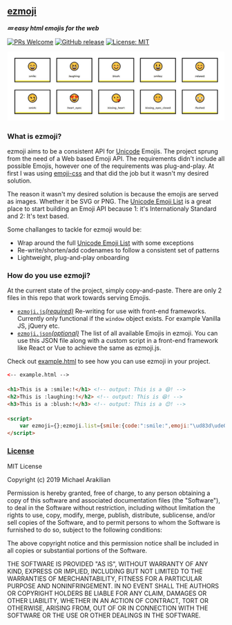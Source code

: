 ## [ezmoji](https://github.com/arakilian0/ezmoji)
***💤 easy html emojis for the web***

[![PRs Welcome](https://img.shields.io/badge/PRs-welcome-brightgreen.svg?style=flat)](https://github.com/arakilian0/ezmoji) [![GitHub release](https://img.shields.io/github/release/arakilian0/ezmoji.svg)](https://github.com/arakilian0/ezmoji/releases/) [![License: MIT](https://img.shields.io/badge/License-MIT-yellow.svg)](https://github.com/arakilian0/ezmoji/blob/master/LICENSE) 

<span id="markdown-img">[![Alt text](https://raw.githubusercontent.com/arakilian0/ezmoji/master/screenshot.jpg)](https://github.com/arakilian0/ezmoji)</span>

### What is ezmoji?
ezmoji aims to be a consistent API for [Unicode](https://en.wikipedia.org/wiki/Unicode) Emojis. The project sprung from the need of a Web based Emoji API. The requirements didn't include all possible Emojis, however one of the requirements was plug-and-play. At first I was using [emoji-css](https://github.com/afeld/emoji-css/) and that did the job but it wasn't my desired solution.

The reason it wasn't my desired solution is because the emojis are served as images. Whether it be SVG or PNG. The [Unicode Emoji List](https://unicode.org/emoji/charts/full-emoji-list.html) is a great place to start building an Emoji API because 1: it's Internationaly Standard and 2: It's text based.

Some challanges to tackle for ezmoji would be:
- Wrap around the full [Unicode Emoji List](https://unicode.org/emoji/charts/full-emoji-list.html) with some exceptions
- Re-write/shorten/add codenames to follow a consistent set of patterns
- Lightweight, plug-and-play onboarding

### How do you use ezmoji?
At the current state of the project, simply copy-and-paste. There are only 2 files in this repo that work
towards serving Emojis.
- [`ezmoji.js`*(required)*](https://github.com/arakilian0/ezmoji/blob/master/ezmoji.js)
Re-writing for use with front-end frameworks. Currently only functional if the `window` object exists. For example Vanilla JS, jQuery etc.
- [`ezmoji.json`*(optional)*](https://github.com/arakilian0/ezmoji/blob/master/ezmoji.json)
The list of all available Emojis in ezmoji. You can use this JSON file along with a custom script in a front-end framework like React or Vue to achieve the same as ezmoji.js.

Check out [example.html](https://github.com/arakilian0/ezmoji/blob/master/example.html) to see how you can use ezmoji in your project.
```html
<-- example.html -->

<h1>This is a :smile:!</h1> <!-- output: This is a 😄! -->
<h2>This is :laughing:!</h2> <!-- output: This is 😆! -->
<h3>This is a :blush:!</h3> <!-- output: This is a 😊! -->

<script>
    var ezmoji={};ezmoji.list={smile:{code:":smile:",emoji:"\ud83d\ude04"},laughing:{code:":laughing:",emoji:"\ud83d\ude06"},blush:{code:":blush:",emoji:"\ud83d\ude0a"},smiley:{code:":smiley:",emoji:"\ud83d\ude03"},relaxed:{code:":relaxed:",emoji:"\ud83d\ude0a"},smirk:{code:":smirk:",emoji:"\ud83d\ude0f"},heart_eyes:{code:":heart_eyes:",emoji:"\ud83d\ude0d"},kissing_heart:{code:":kissing_heart:",emoji:"\ud83d\ude18"},kissing_eyes_closed:{code:":kissing_eyes_closed:",emoji:"\ud83d\ude1a"},flushed:{code:":flushed:",emoji:"\ud83d\ude33"},relieved:{code:":relieved:",emoji:"\ud83d\ude0c"},satisfied:{code:":satisfied:",emoji:"\ud83d\ude06"},grin:{code:":grin:",emoji:"\ud83d\ude01"},wink:{code:":wink:",emoji:"\ud83d\ude09"},stuck_out_tongue_winking_eye:{code:":stuck_out_tongue_winking_eye:",emoji:"\ud83d\ude1c"},stuck_out_tongue_closed_eye:{code:":stuck_out_tongue_closed_eye:",emoji:"\ud83d\ude1d"},grinning:{code:":grinning:",emoji:"\ud83d\ude00"},kissing:{code:":kissing:",emoji:"\ud83d\ude17"},kissing_smiling_eyes:{code:":kissing_smiling_eyes:",emoji:"\ud83d\ude19"},stuck_out_tongue:{code:":stuck_out_tongue:",emoji:"\ud83d\ude1b"},sleeping:{code:":sleeping:",emoji:"\ud83d\ude34"},worried:{code:":worried:",emoji:"\ud83d\ude1f"},frowning:{code:":frowning:",emoji:"\ud83d\ude26"},anguished:{code:":anguished:",emoji:"\ud83d\ude27"},open_mouth:{code:":open_mouth:",emoji:"\ud83d\ude2e"},grimacing:{code:":grimacing:",emoji:"\ud83d\ude2c"},confused:{code:":confused:",emoji:"\ud83d\ude15"},hushed:{code:":hushed:",emoji:"\ud83d\ude2f"},expressionless:{code:":expressionless:",emoji:"\ud83d\ude11"},unamused:{code:":unamused:",emoji:"\ud83d\ude12"},sweat_smile:{code:":sweat_smile:",emoji:"\ud83d\ude05"},sweat:{code:":sweat:",emoji:"\ud83d\ude13"},disappionted_relieved:{code:":disappionted_relieved:",emoji:"\ud83d\ude25"},weary:{code:":weary:",emoji:"\ud83d\ude29"},pensive:{code:":pensive:",emoji:"\ud83d\ude14"},disappionted:{code:":disappionted:",emoji:"\ud83d\ude1e"},confounded:{code:":confounded:",emoji:"\ud83d\ude16"},fearful:{code:":fearful:",emoji:"\ud83d\ude28"},cold_sweat:{code:":cold_sweat:",emoji:"\ud83d\ude30"},persevere:{code:":persevere:",emoji:"\ud83d\ude23"},cry:{code:":cry:",emoji:"\ud83d\ude22"},sob:{code:":sob:",emoji:"\ud83d\ude2d"},joy:{code:":joy:",emoji:"\ud83d\ude02"},astonished:{code:":astonished:",emoji:"\ud83d\ude32"},scream:{code:":scream:",emoji:"\ud83d\ude31"},tired_face:{code:":tired_face:",emoji:"\ud83d\ude2b"},angry:{code:":angry:",emoji:"\ud83d\ude20"},rage:{code:":rage:",emoji:"\ud83d\ude21"},triumph:{code:":triumph:",emoji:"\ud83d\ude24"},sleepy:{code:":sleepy:",emoji:"\ud83d\ude2a"},yum:{code:":yum:",emoji:"\ud83d\ude0b"},mask:{code:":mask:",emoji:"\ud83d\ude37"},sunglasses:{code:":sunglasses:",emoji:"\ud83d\ude0e"},dizzy_face:{code:":dizzy_face:",emoji:"\ud83d\ude35"},imp:{code:":imp:",emoji:"\ud83d\udc7f"},smiling_imp:{code:":smiling_imp:",emoji:"\ud83d\ude08"},neutral_face:{code:":neutral_face:",emoji:"\ud83d\ude10"},no_mouth:{code:":no_mouth:",emoji:"\ud83d\ude36"},innocent:{code:":innocent:",emoji:"\ud83d\ude07"},alien:{code:":alien:",emoji:"\ud83d\udc7d"},yellow_heart:{code:":yellow_heart:",emoji:"\ud83d\udc9b"},blue_heart:{code:":blue_heart:",emoji:"\ud83d\udc99"},purple_heart:{code:":purple_heart:",emoji:"\ud83d\udc9c"},heart:{code:":heart:",emoji:"\u2764\ufe0f"},green_heart:{code:":green_heart:",emoji:"\ud83d\udc9a"},broken_heart:{code:":broken_heart:",emoji:"\ud83d\udc94"},heartbeat:{code:":heartbeat:",emoji:"\ud83d\udc93"},heartpulse:{code:":heartpulse:",emoji:"\ud83d\udc97"},two_hearts:{code:":two_hearts:",emoji:"\ud83d\udc95"},revolving_hearts:{code:":revolving_hearts:",emoji:"\ud83d\udc9e"},cupid:{code:":cupid:",emoji:"\ud83d\udc98"},sparkling_heart:{code:":sparkling_heart:",emoji:"\ud83d\udc96"},sparkles:{code:":sparkles:",emoji:"\u2728"},star:{code:":star:",emoji:"\u2b50\ufe0f"},star2:{code:":star2:",emoji:"\ud83c\udf1f"},dizzy:{code:":dizzy:",emoji:"\ud83d\udcab"},boom:{code:":boom:",emoji:"\ud83d\udca5"},collision:{code:":collision:",emoji:"\ud83d\udca5"},anger:{code:":anger:",emoji:"\ud83d\udca2"},exclamation:{code:":exclamation:",emoji:"\u2757\ufe0f"},question:{code:":question:",emoji:"\u2753"},grey_exclamation:{code:":grey_exclamation:",emoji:"\u2755"},grey_question:{code:":grey_question:",emoji:"\u2754"},zzz:{code:":zzz:",emoji:"\ud83d\udca4"},dash:{code:":dash:",emoji:"\ud83d\udca8"},sweat_drops:{code:":sweat_drops:",emoji:"\ud83d\udca6"},notes:{code:":notes:",emoji:"\ud83c\udfb6"},musical_note:{code:":musical_note:",emoji:"\ud83c\udfb5"},fire:{code:":fire:",emoji:"\ud83d\udd25"},hankey:{code:":hankey:",emoji:"\ud83d\udca9"},poop:{code:":poop:",emoji:"\ud83d\udca9"},shit:{code:":shit:",emoji:"\ud83d\udca9"},plusone:{code:":+1:",emoji:"\ud83d\udc4d"},thumbsup:{code:":thumbsup:",emoji:"\ud83d\udc4d"},minusone:{code:":-1:",emoji:"\ud83d\udc4e"},thumbsdown:{code:":thumbsdown:",emoji:"\ud83d\udc4e"},ok_hand:{code:":ok_hand:",emoji:"\ud83d\udc4c"},punch:{code:":punch:",emoji:"\ud83d\udc4a"},facepunch:{code:":facepunch:",emoji:"\ud83d\udc4a"},fist:{code:":fist:",emoji:"\u270a"},v:{code:":v:",emoji:"\u270c\ufe0f"},wave:{code:":wave:",emoji:"\ud83d\udc4b"},hand:{code:":hand:",emoji:"\u270b"},raised_hand:{code:":raised_hand:",emoji:"\u270b"},open_hands:{code:":open_hands:",emoji:"\ud83d\udc50"},point_up:{code:":point_up:",emoji:"\u261d\ufe0f"},point_down:{code:":point_down:",emoji:"\ud83d\udc47"},point_left:{code:":point_left:",emoji:"\ud83d\udc48"},point_right:{code:":point_right:",emoji:"\ud83d\udc49"},raised_hands:{code:":raised_hands:",emoji:"\ud83d\ude4c"},pray:{code:":pray:",emoji:"\ud83d\ude4f"},point_up_2:{code:":point_up_2:",emoji:"\ud83d\udc46"},clap:{code:":clap:",emoji:"\ud83d\udc4f"},muscle:{code:":muscle:",emoji:"\ud83d\udcaa"},metal:{code:":metal:",emoji:"\ud83e\udd18"},fu:{code:":fu:",emoji:"\ud83d\udd95"},walking:{code:":walking:",emoji:"\ud83d\udeb6"},runner:{code:":runner:",emoji:"\ud83c\udfc3"},running:{code:":running:",emoji:"\ud83c\udfc3"},couple:{code:":couple:",emoji:"\ud83d\udc6b"},family:{code:":family:",emoji:"\ud83d\udc6a"},two_men_holding_hands:{code:":two_men_holding_hands:",emoji:"\ud83d\udc6c"},two_women_holding_hands:{code:":two_women_holding_hands:",emoji:"\ud83d\udc6d"},dancer:{code:":dancer:",emoji:"\ud83d\udc83"},dancers:{code:":dancers:",emoji:"\ud83d\udc6f"},ok_woman:{code:":ok_woman:",emoji:"\ud83d\ude46"},no_good:{code:":no_good:",emoji:"\ud83d\ude45"},information_desk_person:{code:":information_desk_person:",emoji:"\ud83d\udc81"},raising_hand:{code:":raising_hand:",emoji:"\ud83d\ude4b"},bride_with_veil:{code:":bride_with_veil:",emoji:"\ud83d\udc70"},person_with_pouting_face:{code:":person_with_pouting_face:",emoji:"\ud83d\ude4e"},person_frowning:{code:":person_frowning:",emoji:"\ud83d\ude4d"},bow:{code:":bow:",emoji:"\ud83d\ude47"},couplekiss:{code:":couplekiss:",emoji:"\ud83d\udc8f"},couple_with_heart:{code:":couple_with_heart:",emoji:"\ud83d\udc91"},massage:{code:":massage:",emoji:"\ud83d\udc86"},haircut:{code:":haircut:",emoji:"\ud83d\udc87"},nail_care:{code:":nail_care:",emoji:"\ud83d\udc85"},boy:{code:":boy:",emoji:"\ud83d\udc66"},girl:{code:":girl:",emoji:"\ud83d\udc67"},woman:{code:":woman:",emoji:"\ud83d\udc69"},man:{code:":man:",emoji:"\ud83d\udc68"},baby:{code:":baby:",emoji:"\ud83d\udc76"},older_woman:{code:":older_woman:",emoji:"\ud83d\udc75"},older_man:{code:":older_man:",emoji:"\ud83d\udc74"},person_with_blond_hair:{code:":person_with_blond_hair:",emoji:"\ud83d\udc71"},man_with_gua_pi_mao:{code:":man_with_gua_pi_mao:",emoji:"\ud83d\udc72"},man_with_turban:{code:":man_with_turban:",emoji:"\ud83d\udc73"},construction_worker:{code:":construction_worker:",emoji:"\ud83d\udc77"},cop:{code:":cop:",emoji:"\ud83d\udc6e"},angel:{code:":angel:",emoji:"\ud83d\udc7c"},princess:{code:":princess:",emoji:"\ud83d\udc78"},smiley_cat:{code:":smiley_cat:",emoji:"\ud83d\ude3a"},smile_cat:{code:":smile_cat:",emoji:"\ud83d\ude38"},heart_eyes_cat:{code:":heart_eyes_cat:",emoji:"\ud83d\ude3b"},kissing_cat:{code:":kissing_cat:",emoji:"\ud83d\ude3d"},smirk_cat:{code:":smirk_cat:",emoji:"\ud83d\ude3c"},scream_cat:{code:":scream_cat:",emoji:"\ud83d\ude40"},crying_cat_face:{code:":crying_cat_face:",emoji:"\ud83d\ude3f"},joy_cat:{code:":joy_cat:",emoji:"\ud83d\ude39"},pouting_cat:{code:":pouting_cat:",emoji:"\ud83d\ude3e"},japanese_ogre:{code:":japanese_ogre:",emoji:"\ud83d\udc79"},japanese_goblin:{code:":japanese_goblin:",emoji:"\ud83d\udc7a"},see_no_evil:{code:":see_no_evil:",emoji:"\ud83d\ude48"},hear_no_evil:{code:":hear_no_evil:",emoji:"\ud83d\ude49"},speak_no_evil:{code:":speak_no_evil:",emoji:"\ud83d\ude4a"},guardsman:{code:":guardsman:",emoji:"\ud83d\udc82"},skull:{code:":skull:",emoji:"\ud83d\udc80"},feet:{code:":feet:",emoji:"\ud83d\udc3e"},lips:{code:":lips:",emoji:"\ud83d\udc44"},kiss:{code:":kiss:",emoji:"\ud83d\udc8b"},droplet:{code:":droplet:",emoji:"\ud83d\udca7"},ear:{code:":ear:",emoji:"\ud83d\udc42"},eyes:{code:":eyes:",emoji:"\ud83d\udc40"},nose:{code:":nose:",emoji:"\ud83d\udc43"},tongue:{code:":tongue:",emoji:"\ud83d\udc45"},love_letter:{code:":love_letter:",emoji:"\ud83d\udc8c"},bust_in_silhouette:{code:":bust_in_silhouette:",emoji:"\ud83d\udc64"},busts_in_silhouette:{code:":busts_in_silhouette:",emoji:"\ud83d\udc65"},speech_balloon:{code:":speech_balloon:",emoji:"\ud83d\udcac"},thought_balloon:{code:":thought_balloon:",emoji:"\ud83d\udcad"},sunny:{code:":sunny:",emoji:"\u2600\ufe0f"},umbrella:{code:":umbrella:",emoji:"\u2614\ufe0f"},cloud:{code:":cloud:",emoji:"\u2601\ufe0f"},snowflake:{code:":snowflake:",emoji:"\u2744\ufe0f"},snowman:{code:":snowman:",emoji:"\u26c4\ufe0f"},zap:{code:":zap:",emoji:"\u26a1\ufe0f"},cyclone:{code:":cyclone:",emoji:"\ud83c\udf00"},foggy:{code:":foggy:",emoji:"\ud83c\udf01"},ocean:{code:":ocean:",emoji:"\ud83c\udf0a"},cat:{code:":cat:",emoji:"\ud83d\udc31"},dog:{code:":dog:",emoji:"\ud83d\udc36"},mouse:{code:":mouse:",emoji:"\ud83d\udc2d"},hamster:{code:":hamster:",emoji:"\ud83d\udc39"},rabbit:{code:":rabbit:",emoji:"\ud83d\udc30"},wolf:{code:":wolf:",emoji:"\ud83d\udc3a"},frog:{code:":frog:",emoji:"\ud83d\udc38"},tiger:{code:":tiger:",emoji:"\ud83d\udc2f"},koala:{code:":koala:",emoji:"\ud83d\udc28"},bear:{code:":bear:",emoji:"\ud83d\udc3b"},pig:{code:":pig:",emoji:"\ud83d\udc37"},pig_nose:{code:":pig_nose:",emoji:"\ud83d\udc3d"},cow:{code:":cow:",emoji:"\ud83d\udc2e"},boar:{code:":boar:",emoji:"\ud83d\udc17"},monkey_face:{code:":monkey_face:",emoji:"\ud83d\udc35"},monkey:{code:":monkey:",emoji:"\ud83d\udc12"},horse:{code:":horse:",emoji:"\ud83d\udc34"},racehorse:{code:":racehorse:",emoji:"\ud83d\udc0e"},camel:{code:":camel:",emoji:"\ud83d\udc2b"},sheep:{code:":sheep:",emoji:"\ud83d\udc11"},elephant:{code:":elephant:",emoji:"\ud83d\udc18"},panda_face:{code:":panda_face:",emoji:"\ud83d\udc3c"},snake:{code:":snake:",emoji:"\ud83d\udc0d"},bird:{code:":bird:",emoji:"\ud83d\udc26"},baby_chick:{code:":baby_chick:",emoji:"\ud83d\udc24"},hatched_chick:{code:":hatched_chick:",emoji:"\ud83d\udc25"},hatching_chick:{code:":hatching_chick:",emoji:"\ud83d\udc23"},chicken:{code:":chicken:",emoji:"\ud83d\udc14"},penguin:{code:":penguin:",emoji:"\ud83d\udc27"},turtle:{code:":turtle:",emoji:"\ud83d\udc22"},bug:{code:":bug:",emoji:"\ud83d\udc1b"},honeybee:{code:":honeybee:",emoji:"\ud83d\udc1d"},ant:{code:":ant:",emoji:"\ud83d\udc1c"},beetle:{code:":beetle:",emoji:"\ud83d\udc1e"},snail:{code:":snail:",emoji:"\ud83d\udc0c"},octopus:{code:":octopus:",emoji:"\ud83d\udc19"},tropical_fish:{code:":tropical_fish:",emoji:"\ud83d\udc20"},fish:{code:":fish:",emoji:"\ud83d\udc1f"},whale:{code:":whale:",emoji:"\ud83d\udc33"},whale2:{code:":whale2:",emoji:"\ud83d\udc0b"},dolphin:{code:":dolphin:",emoji:"\ud83d\udc2c"},cow2:{code:":cow2:",emoji:"\ud83d\udc04"},ram:{code:":ram:",emoji:"\ud83d\udc0f"},rat:{code:":rat:",emoji:"\ud83d\udc00"},water_buffalo:{code:":water_buffalo:",emoji:"\ud83d\udc03"},tiger2:{code:":tiger2:",emoji:"\ud83d\udc05"},rabbit2:{code:":rabbit2:",emoji:"\ud83d\udc07"},dragon:{code:":dragon:",emoji:"\ud83d\udc09"},goat:{code:":goat:",emoji:"\ud83d\udc10"},rooster:{code:":rooster:",emoji:"\ud83d\udc13"},dog2:{code:":dog2:",emoji:"\ud83d\udc15"},pig2:{code:":pig2:",emoji:"\ud83d\udc16"},mouse2:{code:":mouse2:",emoji:"\ud83d\udc01"},ox:{code:":ox:",emoji:"\ud83d\udc02"},dragon_face:{code:":dragon_face:",emoji:"\ud83d\udc32"},blowfish:{code:":blowfish:",emoji:"\ud83d\udc21"},crocodile:{code:":crocodile:",emoji:"\ud83d\udc0a"},dromedary_camel:{code:":dromedary_camel:",emoji:"\ud83d\udc2a"},leopard:{code:":leopard:",emoji:"\ud83d\udc06"},cat2:{code:":cat2:",emoji:"\ud83d\udc08"},poodle:{code:":poodle:",emoji:"\ud83d\udc29"},paw_prints:{code:":paw_prints:",emoji:"\ud83d\udc3e"},bouquet:{code:":bouquet:",emoji:"\ud83d\udc90"},cherry_blossom:{code:":cherry_blossom:",emoji:"\ud83c\udf38"},tulip:{code:":tulip:",emoji:"\ud83c\udf37"},four_leaf_clover:{code:":four_leaf_clover:",emoji:"\ud83c\udf40"},rose:{code:":rose:",emoji:"\ud83c\udf39"},sunflower:{code:":sunflower:",emoji:"\ud83c\udf3b"},hibiscus:{code:":hibiscus:",emoji:"\ud83c\udf3a"},maple_leaf:{code:":maple_leaf:",emoji:"\ud83c\udf41"},leaves:{code:":leaves:",emoji:"\ud83c\udf43"},fallen_leaf:{code:":fallen_leaf:",emoji:"\ud83c\udf42"},herb:{code:":herb:",emoji:"\ud83c\udf3f"},mushroom:{code:":mushroom:",emoji:"\ud83c\udf44"},cactus:{code:":cactus:",emoji:"\ud83c\udf35"},palm_tree:{code:":palm_tree:",emoji:"\ud83c\udf34"},evergreen_tree:{code:":evergreen_tree:",emoji:"\ud83c\udf32"},deciduous_tree:{code:":deciduous_tree:",emoji:"\ud83c\udf33"},chestnut:{code:":chestnut:",emoji:"\ud83c\udf30"},seedling:{code:":seedling:",emoji:"\ud83c\udf31"},blossom:{code:":blossom:",emoji:"\ud83c\udf3c"},ear_of_rice:{code:":ear_of_rice:",emoji:"\ud83c\udf3e"},shell:{code:":shell:",emoji:"\ud83d\udc1a"},globe_with_meridians:{code:":globe_with_meridians:",emoji:"\ud83c\udf10"},sun_with_face:{code:":sun_with_face:",emoji:"\ud83c\udf1e"},full_moon_with_face:{code:":full_moon_with_face:",emoji:"\ud83c\udf1d"},new_moon_with_face:{code:":new_moon_with_face:",emoji:"\ud83c\udf1a"},new_moon:{code:":new_moon:",emoji:"\ud83c\udf11"},waxing_crescent_moon:{code:":waxing_crescent_moon:",emoji:"\ud83c\udf12"},first_quarter_moon:{code:":first_quarter_moon:",emoji:"\ud83c\udf13"},waxing_gibbous_moon:{code:":waxing_gibbous_moon:",emoji:"\ud83c\udf14"},full_moon:{code:":full_moon:",emoji:"\ud83c\udf15"},waning_gibbous_moon:{code:":waning_gibbous_moon:",emoji:"\ud83c\udf16"},last_quarter_moon:{code:":last_quarter_moon:",emoji:"\ud83c\udf17"},waning_crescent_moon:{code:":waning_crescent_moon:",emoji:"\ud83c\udf18"},last_quarter_moon_with_face:{code:":last_quarter_moon_with_face:",emoji:"\ud83c\udf1c"},first_quarter_moon_with_face:{code:":first_quarter_moon_with_face:",emoji:"\ud83c\udf1b"},moon:{code:":moon:",emoji:"\ud83c\udf14"},earth_africa:{code:":earth_africa:",emoji:"\ud83c\udf0d"},earth_americas:{code:":earth_americas:",emoji:"\ud83c\udf0e"},earth_asia:{code:":earth_asia:",emoji:"\ud83c\udf0f"},volcano:{code:":volcano:",emoji:"\ud83c\udf0b"},milky_way:{code:":milky_way:",emoji:"\ud83c\udf0c"},partly_sunny:{code:":partly_sunny:",emoji:"\u26c5\ufe0f"},bowtie:{code:":bowtie:",emoji:"\ud83d\udc54"}},ezmoji.check=function(a){for(var b in ezmoji.list)if(a.innerText.includes(ezmoji.list[b].code)){var c=a.innerHTML.replace(ezmoji.list[b].code,ezmoji.list[b].emoji);return a.innerHTML=c}},ezmoji.init=function(a){for(var b=a.childNodes,c=0;c<b.length;c++)b[c]&&b[c].childNodes.length>0&&(ezmoji.init(b[c]),ezmoji.check(b[c]))},window.addEventListener("load",ezmoji.init(document));
</script>
```

### [License](https://github.com/arakilian0/ezmoji/blob/master/LICENSE)
MIT License

Copyright (c) 2019 Michael Arakilian

Permission is hereby granted, free of charge, to any person obtaining a copy
of this software and associated documentation files (the "Software"), to deal
in the Software without restriction, including without limitation the rights
to use, copy, modify, merge, publish, distribute, sublicense, and/or sell
copies of the Software, and to permit persons to whom the Software is
furnished to do so, subject to the following conditions:

The above copyright notice and this permission notice shall be included in all
copies or substantial portions of the Software.

THE SOFTWARE IS PROVIDED "AS IS", WITHOUT WARRANTY OF ANY KIND, EXPRESS OR
IMPLIED, INCLUDING BUT NOT LIMITED TO THE WARRANTIES OF MERCHANTABILITY,
FITNESS FOR A PARTICULAR PURPOSE AND NONINFRINGEMENT. IN NO EVENT SHALL THE
AUTHORS OR COPYRIGHT HOLDERS BE LIABLE FOR ANY CLAIM, DAMAGES OR OTHER
LIABILITY, WHETHER IN AN ACTION OF CONTRACT, TORT OR OTHERWISE, ARISING FROM,
OUT OF OR IN CONNECTION WITH THE SOFTWARE OR THE USE OR OTHER DEALINGS IN THE
SOFTWARE.
